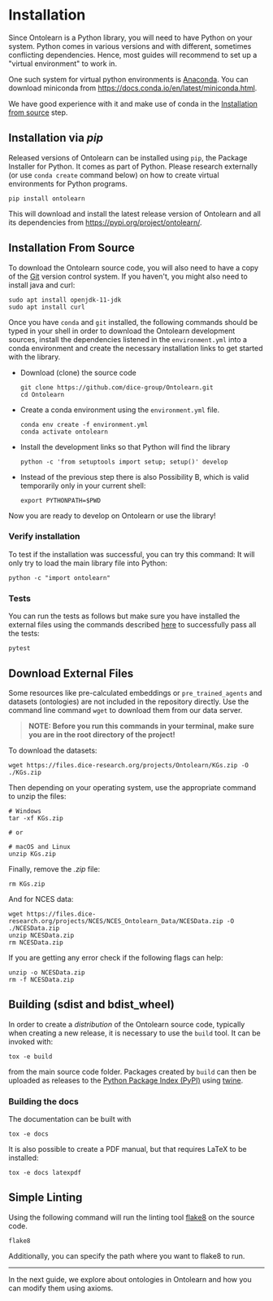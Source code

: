 # Installation

Since Ontolearn is a Python library, you will need to have Python on
your system. Python comes in various versions and with different,
sometimes conflicting dependencies. Hence, most guides will recommend
to set up a "virtual environment" to work in.

One such system for virtual python environments is
[Anaconda](https://www.anaconda.com/). You can download miniconda from
<https://docs.conda.io/en/latest/miniconda.html>.

We have good experience with it and make use of conda in the
[Installation from source](#installation-from-source) step.

## Installation via _pip_

Released versions of Ontolearn can be installed using `pip`, the
Package Installer for Python. It comes as part of Python. Please
research externally (or use `conda create` command below) on how to
create virtual environments for Python programs.

```shell
pip install ontolearn
```

This will download and install the latest release version of Ontolearn
and all its dependencies from <https://pypi.org/project/ontolearn/>.

## Installation From Source

To download the Ontolearn source code, you will also need to have a
copy of the [Git](https://git-scm.com/) version control system.
If you haven't, you might also need to install java and curl:
```shell
sudo apt install openjdk-11-jdk
sudo apt install curl
```


Once you have `conda` and `git` installed, the following commands
should be typed in your shell in order to download the Ontolearn
development sources, install the dependencies listened in the
`environment.yml` into a conda environment and create the necessary
installation links to get started with the library.

* Download (clone) the source code
  ```shell
  git clone https://github.com/dice-group/Ontolearn.git
  cd Ontolearn
  ```
  
* Create a conda environment using the `environment.yml` file.
  ```shell
  conda env create -f environment.yml
  conda activate ontolearn
  ```
* Install the development links so that Python will find the library
  ```shell
  python -c 'from setuptools import setup; setup()' develop 
  ```
* Instead of the previous step there is also Possibility B, which is valid temporarily only in your current shell:
  ```shell
  export PYTHONPATH=$PWD
  ```

Now you are ready to develop on Ontolearn or use the library!

### Verify installation

To test if the installation was successful, you can try this command:
It will only try to load the main library file into Python:

```shell
python -c "import ontolearn"
```

### Tests

You can run the tests as follows but make sure you have installed 
the external files using the commands described [here](#download-external-files-link-files)
to successfully pass all the tests:
```shell
pytest
```

## Download External Files

Some resources like pre-calculated embeddings or `pre_trained_agents` and datasets (ontologies)
are not included in the repository directly. Use the command line command `wget`
 to download them from our data server.

> **NOTE: Before you run this commands in your terminal, make sure you are 
in the root directory of the project!**

To download the datasets:

```shell
wget https://files.dice-research.org/projects/Ontolearn/KGs.zip -O ./KGs.zip
```

Then depending on your operating system, use the appropriate command to unzip the files:

```shell
# Windows
tar -xf KGs.zip

# or

# macOS and Linux
unzip KGs.zip
```

Finally, remove the _.zip_ file:

```shell
rm KGs.zip
```

And for NCES data: 

```shell
wget https://files.dice-research.org/projects/NCES/NCES_Ontolearn_Data/NCESData.zip -O ./NCESData.zip
unzip NCESData.zip
rm NCESData.zip
```

If you are getting any error check if the following flags can help:

```shell
unzip -o NCESData.zip
rm -f NCESData.zip
```

## Building (sdist and bdist_wheel)

In order to create a *distribution* of the Ontolearn source code, typically when creating a new release, it is necessary to use the `build` tool. It can be invoked with:

```shell
tox -e build
```

from the main source code folder. Packages created by `build` can then
be uploaded as releases to the [Python Package Index (PyPI)](https://pypi.org/) using
[twine](https://pypi.org/project/twine/).


### Building the docs

The documentation can be built with

```shell
tox -e docs
```

It is also possible to create a PDF manual, but that requires LaTeX to
be installed:

```shell
tox -e docs latexpdf
```

## Simple Linting

Using the following command will run the linting tool [flake8](https://flake8.pycqa.org/) on the source code.
```shell
flake8
```

Additionally, you can specify the path where you want to flake8 to run.


----------------------------------------------------------------------

In the next guide, we explore about ontologies in Ontolearn and how you can modify them
using axioms.
